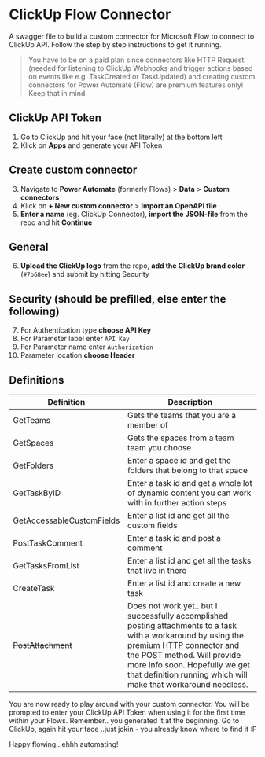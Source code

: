 # ClickUp Flow Connector
A swagger file to build a custom connector for Microsoft Flow to connect to ClickUp API. Follow the step by step instructions to get it running.

> You have to be on a paid plan since connectors like HTTP Request (needed for listening to ClickUp Webhooks and trigger actions based on events like e.g. TaskCreated or TaskUpdated) and creating custom connectors for Power Automate (Flow) are premium features only! Keep that in mind. 

## ClickUp API Token

1. Go to ClickUp and hit your face (not literally) at the bottom left
2. Klick on **Apps** and generate your API Token 

## Create custom connector

3. Navigate to **Power Automate** (formerly Flows) > **Data** > **Custom connectors**
4. Klick on **+ New custom connector** > **Import an OpenAPI file**
5. **Enter a name** (eg. ClickUp Connector), **import the JSON-file** from the repo and hit **Continue**

## General

6. **Upload the ClickUp logo** from the repo, **add the ClickUp brand color** (`#7b68ee`) and submit by hitting Security

## Security (should be prefilled, else enter the following)

7. For Authentication type **choose API Key**
8. For Parameter label enter `API Key`
9. For Parameter name enter `Authorization`
10. Parameter location **choose Header**

## Definitions

| Definition | Description |
|--|--|
| GetTeams  | Gets the teams that you are a member of |
| GetSpaces | Gets the spaces from a team team you choose |
| GetFolders | Enter a space id and get the folders that belong to that space |
| GetTaskByID | Enter a task id and get a whole lot of dynamic content you can work with in further action steps |
| GetAccessableCustomFields | Enter a list id and get all the custom fields |
| PostTaskComment | Enter a task id and post a comment |
| GetTasksFromList | Enter a list id and get all the tasks that live in there |
| CreateTask | Enter a list id and create a new task |
| ~~PostAttachment~~ | Does not work yet.. but I successfully accomplished posting attachments to a task with a workaround by using the premium HTTP connector and the POST method. Will provide more info soon. Hopefully we get that definition running which will make that workaround needless.  |

You are now ready to play around with your custom connector. You will be prompted to enter your ClickUp API Token when using it for the first time within your Flows. Remember.. you generated it at the beginning. Go to ClickUp, again hit your face ..just jokin - you already know where to find it :P

Happy flowing.. ehhh automating!
